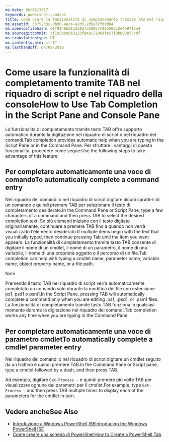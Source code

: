 ```yaml
---
ms.date: 06/05/2017
keywords: powershell,cmdlet
title: Come usare la funzionalità di completamento tramite TAB nel riquadro di script e nel riquadro della console
ms.assetid: 3b752c3c-0bd0-4eca-a2d3-2d5a37fd9d84
ms.openlocfilehash: e1f8146b6113a82fd3d857c98550ec2e459715a4
ms.sourcegitcommit: cf195b090b3223fa4917206dfec7f0b603873cdf
ms.translationtype: HT
ms.contentlocale: it-IT
ms.lasthandoff: 04/09/2018
---
```

# <a name="how-to-use-tab-completion-in-the-script-pane-and-console-pane"></a><span data-ttu-id="ec4cc-103">Come usare la funzionalità di completamento tramite TAB nel riquadro di script e nel riquadro della console</span><span class="sxs-lookup"><span data-stu-id="ec4cc-103">How to Use Tab Completion in the Script Pane and Console Pane</span></span>

<span data-ttu-id="ec4cc-104">La funzionalità di completamento tramite tasto TAB offre supporto automatico durante la digitazione nel riquadro di script o nel riquadro dei comandi.</span><span class="sxs-lookup"><span data-stu-id="ec4cc-104">Tab completion provides automatic help when you are typing in the Script Pane or in the Command Pane.</span></span> <span data-ttu-id="ec4cc-105">Per sfruttare i vantaggi di questa funzionalità, procedere come segue:</span><span class="sxs-lookup"><span data-stu-id="ec4cc-105">Use the following steps to take advantage of this feature:</span></span>

## <a name="to-automatically-complete-a-command-entry"></a><span data-ttu-id="ec4cc-106">Per completare automaticamente una voce di comando</span><span class="sxs-lookup"><span data-stu-id="ec4cc-106">To automatically complete a command entry</span></span>

<span data-ttu-id="ec4cc-107">Nel riquadro dei comandi o nel riquadro di script digitare alcuni caratteri di un comando e quindi premere TAB per selezionare il testo di completamento desiderato.</span><span class="sxs-lookup"><span data-stu-id="ec4cc-107">In the Command Pane or Script Pane, type a few characters of a command and then press TAB to select the desired completion text.</span></span> <span data-ttu-id="ec4cc-108">Se più elementi iniziano con il testo digitato originariamente, continuare a premere TAB fino a quando non verrà visualizzato l'elemento desiderato.</span><span class="sxs-lookup"><span data-stu-id="ec4cc-108">If multiple items begin with the text that you initially typed, then continue pressing Tab until the item you want appears.</span></span> <span data-ttu-id="ec4cc-109">La funzionalità di completamento tramite tasto TAB consente di digitare il nome di un cmdlet, il nome di un parametro, il nome di una variabile, il nome di una proprietà oggetto o il percorso di un file.</span><span class="sxs-lookup"><span data-stu-id="ec4cc-109">Tab completion can help with typing a cmdlet name, parameter name, variable name, object property name, or a file path.</span></span>

> [!NOTE]
> <span data-ttu-id="ec4cc-110">Premendo il tasto TAB nel riquadro di script verrà automaticamente completato un comando solo durante la modifica dei file con estensione ps1, psd1 o psm1.</span><span class="sxs-lookup"><span data-stu-id="ec4cc-110">In the Script Pane, pressing TAB will automatically complete a command only when you are editing .ps1, .psd1, or .psm1 files.</span></span> <span data-ttu-id="ec4cc-111">La funzionalità di completamento tramite tasto TAB funziona in qualsiasi momento durante la digitazione nel riquadro dei comandi.</span><span class="sxs-lookup"><span data-stu-id="ec4cc-111">Tab completion works any time when you are typing in the Command Pane.</span></span>

## <a name="to-automatically-complete-a-cmdlet-parameter-entry"></a><span data-ttu-id="ec4cc-112">Per completare automaticamente una voce di parametro cmdlet</span><span class="sxs-lookup"><span data-stu-id="ec4cc-112">To automatically complete a cmdlet parameter entry</span></span>

<span data-ttu-id="ec4cc-113">Nel riquadro dei comandi o nel riquadro di script digitare un cmdlet seguito da un trattino e quindi premere TAB.</span><span class="sxs-lookup"><span data-stu-id="ec4cc-113">In the Command Pane or Script pane, type a cmdlet followed by a dash, and then press TAB.</span></span>

<span data-ttu-id="ec4cc-114">Ad esempio, digitare `Get-Process -` e quindi premere più volte TAB per visualizzare ognuno dei parametri per il cmdlet.</span><span class="sxs-lookup"><span data-stu-id="ec4cc-114">For example, type `Get-Process -` and then press TAB multiple times to display each of the parameters for the cmdlet in turn.</span></span>

## <a name="see-also"></a><span data-ttu-id="ec4cc-115">Vedere anche</span><span class="sxs-lookup"><span data-stu-id="ec4cc-115">See Also</span></span>

- [<span data-ttu-id="ec4cc-116">Introduzione a Windows PowerShell ISE</span><span class="sxs-lookup"><span data-stu-id="ec4cc-116">Introducing the Windows PowerShell ISE</span></span>](Introducing-the-Windows-PowerShell-ISE.md)
- [<span data-ttu-id="ec4cc-117">Come creare una scheda di PowerShell</span><span class="sxs-lookup"><span data-stu-id="ec4cc-117">How to Create a PowerShell Tab</span></span>](How-to-Create-a-PowerShell-Tab-in-Windows-PowerShell-ISE.md)